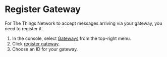 # Register Gateway

For The Things Network to accept messages arriving via your gateway, you need to register it.

1.  In the console, select [Gateways](https://preview.console.thethingsnetwork.org/gateways) from the top-right menu.
2.  Click [register gateway](https://preview.console.thethingsnetwork.org/gateways/register).
3.  Choose an ID for your gateway.
